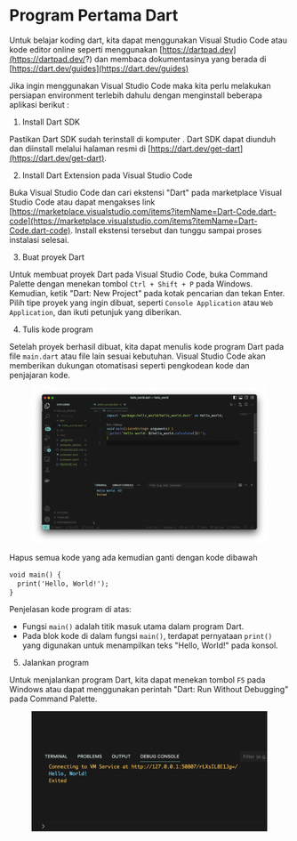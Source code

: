 # Program Pertama Dart

Untuk belajar koding dart, kita dapat menggunakan Visual Studio Code atau kode editor online seperti menggunakan [https://dartpad.dev](https://dartpad.dev/?) dan membaca dokumentasinya yang berada di [https://dart.dev/guides](https://dart.dev/guides)

Jika ingin menggunakan Visual Studio Code maka kita perlu melakukan persiapan environment terlebih dahulu dengan menginstall beberapa aplikasi berikut :&#x20;

1. Install Dart SDK

Pastikan Dart SDK sudah terinstall di komputer . Dart SDK dapat diunduh dan diinstall melalui halaman resmi di [https://dart.dev/get-dart](https://dart.dev/get-dart).

2. Install Dart Extension pada Visual Studio Code

Buka Visual Studio Code dan cari ekstensi "Dart" pada marketplace Visual Studio Code atau dapat mengakses link [https://marketplace.visualstudio.com/items?itemName=Dart-Code.dart-code](https://marketplace.visualstudio.com/items?itemName=Dart-Code.dart-code). Install ekstensi tersebut dan tunggu sampai proses instalasi selesai.

3. Buat proyek Dart

Untuk membuat proyek Dart pada Visual Studio Code, buka Command Palette dengan menekan tombol `Ctrl + Shift + P` pada Windows. Kemudian, ketik "Dart: New Project" pada kotak pencarian dan tekan Enter. Pilih tipe proyek yang ingin dibuat, seperti `Console Application` atau `Web Application`, dan ikuti petunjuk yang diberikan.

4. Tulis kode program

Setelah proyek berhasil dibuat, kita dapat menulis kode program Dart pada file `main.dart` atau file lain sesuai kebutuhan. Visual Studio Code akan memberikan dukungan otomatisasi seperti pengkodean kode dan penjajaran kode.

<figure><img src="../.gitbook/assets/Screenshot 2023-04-14 at 05.10.57.png" alt=""><figcaption></figcaption></figure>

Hapus semua kode yang ada kemudian ganti dengan kode dibawah

```
void main() {
  print('Hello, World!');
}

```

Penjelasan kode program di atas:

* Fungsi `main()` adalah titik masuk utama dalam program Dart.
* Pada blok kode di dalam fungsi `main()`, terdapat pernyataan `print()` yang digunakan untuk menampilkan teks "Hello, World!" pada konsol.

5. Jalankan program

Untuk menjalankan program Dart, kita dapat menekan tombol `F5` pada Windows atau dapat menggunakan perintah "Dart: Run Without Debugging" pada Command Palette.

<figure><img src="../.gitbook/assets/Screenshot 2023-04-14 at 05.21.44.png" alt=""><figcaption></figcaption></figure>
